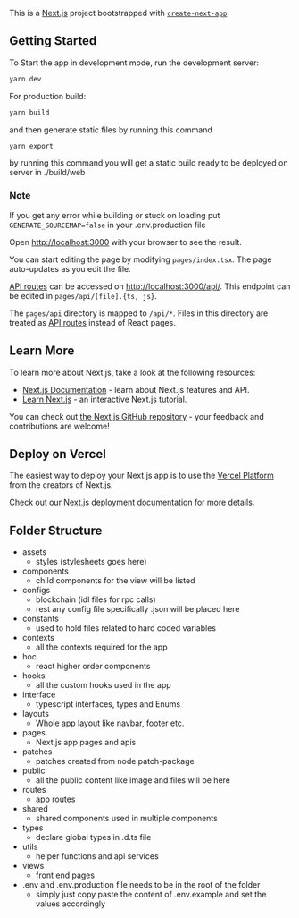 This is a [Next.js](https://nextjs.org/) project bootstrapped with [`create-next-app`](https://github.com/vercel/next.js/tree/canary/packages/create-next-app).

## Getting Started

To Start the app in development mode, run the development server:

```bash
yarn dev
```

For production build:

```bash
yarn build
```

and then generate static files by running this command

```bash
yarn export
```

by running this command you will get a static build ready to be deployed on server in ./build/web

### Note

If you get any error while building or stuck on loading put ```GENERATE_SOURCEMAP=false``` in your .env.production file

Open [http://localhost:3000](http://localhost:3000) with your browser to see the result.

You can start editing the page by modifying `pages/index.tsx`. The page auto-updates as you edit the file.

[API routes](https://nextjs.org/docs/api-routes/introduction) can be accessed on [http://localhost:3000/api/](http://localhost:3000/api/). This endpoint can be edited in `pages/api/[file].{ts, js}`.

The `pages/api` directory is mapped to `/api/*`. Files in this directory are treated as [API routes](https://nextjs.org/docs/api-routes/introduction) instead of React pages.

## Learn More

To learn more about Next.js, take a look at the following resources:

- [Next.js Documentation](https://nextjs.org/docs) - learn about Next.js features and API.
- [Learn Next.js](https://nextjs.org/learn) - an interactive Next.js tutorial.

You can check out [the Next.js GitHub repository](https://github.com/vercel/next.js/) - your feedback and contributions are welcome!

## Deploy on Vercel

The easiest way to deploy your Next.js app is to use the [Vercel Platform](https://vercel.com/new?utm_medium=default-template&filter=next.js&utm_source=create-next-app&utm_campaign=create-next-app-readme) from the creators of Next.js.

Check out our [Next.js deployment documentation](https://nextjs.org/docs/deployment) for more details.

## Folder Structure

- assets
  - styles (stylesheets goes here)
- components
  - child components for the view will be listed
- configs
  - blockchain (idl files for rpc calls)
  - rest any config file specifically .json will be placed here
- constants
  - used to hold files related to hard coded variables
- contexts
  - all the contexts required for the app
- hoc
  - react higher order components
- hooks
  - all the custom hooks used in the app
- interface
  - typescript interfaces, types and Enums
- layouts
  - Whole app layout like navbar, footer etc.
- pages
  - Next.js app pages and apis
- patches
  - patches created from node patch-package
- public
  - all the public content like image and files will be here
- routes
  - app routes
- shared
  - shared components used in multiple components
- types
  - declare global types in .d.ts file
- utils
  - helper functions and api services
- views
  - front end pages
- .env and .env.production file needs to be in the root of the folder 
  - simply just copy paste the content of .env.example and set the values accordingly
